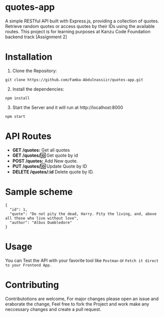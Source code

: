 # quotes-app
A simple RESTful API built with Express.js, providing a collection of quotes. Retrieve random quotes or access quotes by their IDs using the available routes. This project is for learning purposes at Kanzu Code Foundation backend track [Assignment 2]

# Installation 
1. Clone the Repository:

```
git clone https://github.com/Famba-Abdulnassiir/quotes-app.git
```

2. Install the dependencies:
```
npm install
```
3. Start the Server and it will run at http://localhost:8000
```
npm start
```

# API Routes
- **GET /quotes:** Get all quotes
- **GET /quotes/:id:** Get quote by id
- **POST /quotes:** Add New quote.
- **PUT /quotes/:id:** Update Quote by ID
- **DELETE /quotes/:id** Delete quote by ID.

# Sample scheme
```
{
  "id": 1,
  "quote": "Do not pity the dead, Harry. Pity the living, and, above all those who live without love",
  "author": "Albus Dumbledore"
}
```
# Usage
You can Test the API with your favorite tool like `Postman` or `Fetch it direct to your Frontend App.`


# Contributing 
Contributotions are welcome, For major changes please open an issue and eraborate the change, Feel free to fork the Project and work make any neccessary changes and create a pull request.